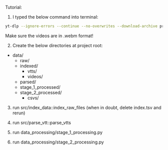 Tutorial:
1. I typed the below command into terminal:

```bash
yt-dlp --ignore-errors --continue --no-overwrites --download-archive progress.txt --write-sub --sub-lang en "{URL of playlist}"
```

Make sure the videos are in .webm format!

2. Create the below directories at project root:
- data/
    - raw/
    - indexed/
      - vtts/
      - videos/
    - parsed/
    - stage_1_processed/
    - stage_2_processed/
      - csvs/

3. run src/index_data::index_raw_files (when in doubt, delete index.tsv and rerun)

4. run src/parse_vtt::parse_vtts

5. run data_processing/stage_1_processing.py

6. run data_processing/stage_2_processing.py